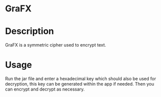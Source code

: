# GraFX

# Description
GraFX is a symmetric cipher used to encrypt text.

# Usage
Run the jar file and enter a hexadecimal key which should also be used for decryption, this key can be generated within the app if needed. 
Then you can encrypt and decrypt as necessary. 
